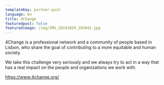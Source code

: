 ```yaml
---
templateKey: partner-post
language: en
title: 4Change
featuredpost: false
featuredimage: /img/IMG_20191029_183041.jpg
---
```

4Change is a professional network and a community of people based in Lisbon, who share the goal of contributing to a more equitable and human society.

We take this challenge very seriously and we always try to act in a way that has a real impact on the people and organizations we work with.

<!-- end -->

https://www.4change.org/
